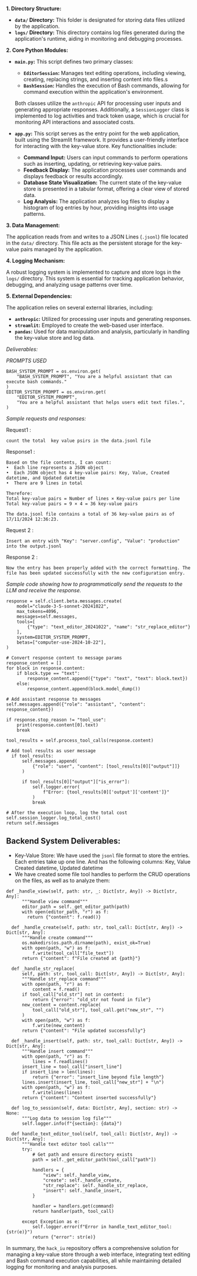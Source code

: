 
**1. Directory Structure:**

- **`data/` Directory:** This folder is designated for storing data files utilized by the application.
- **`logs/` Directory:** This directory contains log files generated during the application's runtime, aiding in monitoring and debugging processes.

**2. Core Python Modules:**

- **`main.py`:** This script defines two primary classes:
  - **`EditorSession`:** Manages text editing operations, including viewing, creating, replacing strings, and inserting content into files.s
  - **`BashSession`:** Handles the execution of Bash commands, allowing for command execution within the application's environment.

  Both classes utilize the `anthropic` API for processing user inputs and generating appropriate responses. Additionally, a `SessionLogger` class is implemented to log activities and track token usage, which is crucial for monitoring API interactions and associated costs.

- **`app.py`:** This script serves as the entry point for the web application, built using the Streamlit framework. It provides a user-friendly interface for interacting with the key-value store. Key functionalities include:

  - **Command Input:** Users can input commands to perform operations such as inserting, updating, or retrieving key-value pairs.
  - **Feedback Display:** The application processes user commands and displays feedback or results accordingly.
  - **Database State Visualization:** The current state of the key-value store is presented in a tabular format, offering a clear view of stored data.
  - **Log Analysis:** The application analyzes log files to display a histogram of log entries by hour, providing insights into usage patterns.

**3. Data Management:**

The application reads from and writes to a JSON Lines (`.jsonl`) file located in the `data/` directory. This file acts as the persistent storage for the key-value pairs managed by the application.

**4. Logging Mechanism:**

A robust logging system is implemented to capture and store logs in the `logs/` directory. This system is essential for tracking application behavior, debugging, and analyzing usage patterns over time.

**5. External Dependencies:**

The application relies on several external libraries, including:

- **`anthropic`:** Utilized for processing user inputs and generating responses.
- **`streamlit`:** Employed to create the web-based user interface.
- **`pandas`:** Used for data manipulation and analysis, particularly in handling the key-value store and log data.


*Deliverables:*

*PROMPTS USED*
```
BASH_SYSTEM_PROMPT = os.environ.get(
    "BASH_SYSTEM_PROMPT", "You are a helpful assistant that can execute bash commands."
)
EDITOR_SYSTEM_PROMPT = os.environ.get(
    "EDITOR_SYSTEM_PROMPT",
    "You are a helpful assistant that helps users edit text files.",
)
```

*Sample requests and responses:*

Request1 :
```
count the total  key value psirs in the data.jsonl file
```
Response1 :
```
Based on the file contents, I can count:
•⁠  ⁠Each line represents a JSON object
•⁠  ⁠Each JSON object has 4 key-value pairs: Key, Value, Created datetime, and Updated datetime
•⁠  ⁠There are 9 lines in total

Therefore:
Total key-value pairs = Number of lines × Key-value pairs per line
Total key-value pairs = 9 × 4 = 36 key-value pairs

The data.jsonl file contains a total of 36 key-value pairs as of 17/11/2024 12:36:23.
```

Request 2 :
```
Insert an entry with "Key": "server.config", "Value": "production" into the output.jsonl
```
Response 2 :
```
Now the entry has been properly added with the correct formatting. The file has been updated successfully with the new configuration entry.
```

*Sample code showing how to programmatically send the requests to the LLM and receive the response.*

```
response = self.client.beta.messages.create(
    model="claude-3-5-sonnet-20241022",
    max_tokens=4096,
    messages=self.messages,
    tools=[
        {"type": "text_editor_20241022", "name": "str_replace_editor"}
    ],
    system=EDITOR_SYSTEM_PROMPT,
    betas=["computer-use-2024-10-22"],
)
```

```
# Convert response content to message params
response_content = []
for block in response.content:
    if block.type == "text":
        response_content.append({"type": "text", "text": block.text})
    else:
        response_content.append(block.model_dump())
```

```
# Add assistant response to messages
self.messages.append({"role": "assistant", "content": response_content})

if response.stop_reason != "tool_use":
    print(response.content[0].text)
    break

tool_results = self.process_tool_calls(response.content)
```

```
# Add tool results as user message
  if tool_results:
      self.messages.append(
          {"role": "user", "content": [tool_results[0]["output"]]}
      )

      if tool_results[0]["output"]["is_error"]:
          self.logger.error(
              f"Error: {tool_results[0]['output']['content']}"
          )
          break

# After the execution loop, log the total cost
self.session_logger.log_total_cost()
return self.messages
```

## Backend System Deliverables:
  - Key-Value Store: We have used the `jsonl` file format to store the entries. Each entries take up one line. And has the following columns: Key, Value Created datetime, Updated datetime
  - We have created some file tool handles to perform the CRUD operations on the files, as well as to analyze them:
  ```
  def _handle_view(self, path: str, _: Dict[str, Any]) -> Dict[str, Any]:
        """Handle view command"""
        editor_path = self._get_editor_path(path)
        with open(editor_path, "r") as f:
          return {"content": f.read()}
        
    def _handle_create(self, path: str, tool_call: Dict[str, Any]) -> Dict[str, Any]:
        """Handle create command"""
        os.makedirs(os.path.dirname(path), exist_ok=True)
        with open(path, "w") as f:
            f.write(tool_call["file_text"])
        return {"content": f"File created at {path}"}

    def _handle_str_replace(
        self, path: str, tool_call: Dict[str, Any]) -> Dict[str, Any]:
        """Handle str_replace command"""
        with open(path, "r") as f:
            content = f.read()
        if tool_call["old_str"] not in content:
            return {"error": "old_str not found in file"}
        new_content = content.replace(
            tool_call["old_str"], tool_call.get("new_str", "")
        )
        with open(path, "w") as f:
            f.write(new_content)
        return {"content": "File updated successfully"}

    def _handle_insert(self, path: str, tool_call: Dict[str, Any]) -> Dict[str, Any]:
        """Handle insert command"""
        with open(path, "r") as f:
            lines = f.readlines()
        insert_line = tool_call["insert_line"]
        if insert_line > len(lines):
            return {"error": "insert_line beyond file length"}
        lines.insert(insert_line, tool_call["new_str"] + "\n")
        with open(path, "w") as f:
            f.writelines(lines)
        return {"content": "Content inserted successfully"}

    def log_to_session(self, data: Dict[str, Any], section: str) -> None:
        """Log data to session log file"""
        self.logger.info(f"{section}: {data}")

    def handle_text_editor_tool(self, tool_call: Dict[str, Any]) -> Dict[str, Any]:
        """Handle text editor tool calls"""
        try:
            # Get path and ensure directory exists
            path = self._get_editor_path(tool_call["path"])

            handlers = {
                "view": self._handle_view,
                "create": self._handle_create,
                "str_replace": self._handle_str_replace,
                "insert": self._handle_insert,
            }

            handler = handlers.get(command)
            return handler(path, tool_call)

        except Exception as e:
            self.logger.error(f"Error in handle_text_editor_tool: {str(e)}")
            return {"error": str(e)}
  ```







In summary, the `hack_iu` repository offers a comprehensive solution for managing a key-value store through a web interface, integrating text editing and Bash command execution capabilities, all while maintaining detailed logging for monitoring and analysis purposes.